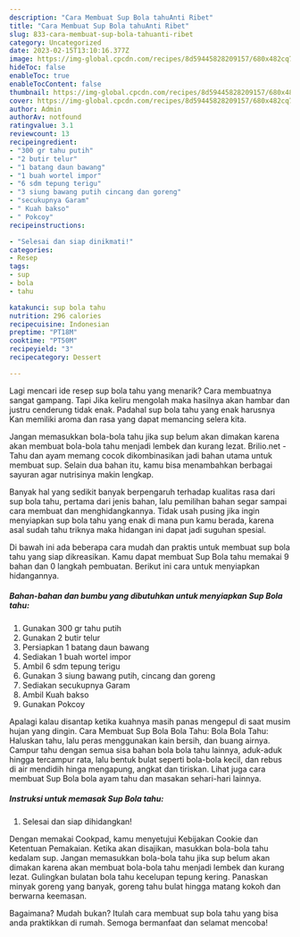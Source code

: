 ```yaml
---
description: "Cara Membuat Sup Bola tahuAnti Ribet"
title: "Cara Membuat Sup Bola tahuAnti Ribet"
slug: 833-cara-membuat-sup-bola-tahuanti-ribet
category: Uncategorized
date: 2023-02-15T13:10:16.377Z
image: https://img-global.cpcdn.com/recipes/8d59445828209157/680x482cq70/sup-bola-tahu-foto-resep-utama.jpg
hideToc: false
enableToc: true
enableTocContent: false
thumbnail: https://img-global.cpcdn.com/recipes/8d59445828209157/680x482cq70/sup-bola-tahu-foto-resep-utama.jpg
cover: https://img-global.cpcdn.com/recipes/8d59445828209157/680x482cq70/sup-bola-tahu-foto-resep-utama.jpg
author: Admin
authorAv: notfound
ratingvalue: 3.1
reviewcount: 13
recipeingredient:
- "300 gr tahu putih"
- "2 butir telur"
- "1 batang daun bawang"
- "1 buah wortel impor"
- "6 sdm tepung terigu"
- "3 siung bawang putih cincang dan goreng"
- "secukupnya Garam"
- " Kuah bakso"
- " Pokcoy"
recipeinstructions:

- "Selesai dan siap dinikmati!"
categories:
- Resep
tags:
- sup
- bola
- tahu

katakunci: sup bola tahu 
nutrition: 296 calories
recipecuisine: Indonesian
preptime: "PT18M"
cooktime: "PT50M"
recipeyield: "3"
recipecategory: Dessert

---
```



Lagi mencari ide resep sup bola tahu yang menarik? Cara membuatnya sangat gampang. Tapi Jika keliru mengolah maka hasilnya akan hambar dan justru cenderung tidak enak. Padahal sup bola tahu yang enak harusnya Kan memiliki aroma dan rasa yang dapat memancing selera kita.


Jangan memasukkan bola-bola tahu jika sup belum akan dimakan karena akan membuat bola-bola tahu menjadi lembek dan kurang lezat. Brilio.net - Tahu dan ayam memang cocok dikombinasikan jadi bahan utama untuk membuat sup. Selain dua bahan itu, kamu bisa menambahkan berbagai sayuran agar nutrisinya makin lengkap.

Banyak hal yang sedikit banyak berpengaruh terhadap kualitas rasa dari sup bola tahu, pertama dari jenis bahan, lalu pemilihan bahan segar sampai cara membuat dan menghidangkannya. Tidak usah pusing jika ingin menyiapkan sup bola tahu yang enak di mana pun kamu berada, karena asal sudah tahu triknya maka hidangan ini dapat jadi suguhan spesial.


Di bawah ini ada beberapa cara mudah dan praktis untuk membuat sup bola tahu yang siap dikreasikan. Kamu dapat membuat Sup Bola tahu memakai 9 bahan dan 0 langkah pembuatan. Berikut ini cara untuk menyiapkan hidangannya.

<!--inarticleads1-->

##### Bahan-bahan dan bumbu yang dibutuhkan untuk menyiapkan Sup Bola tahu:

1. Gunakan 300 gr tahu putih
1. Gunakan 2 butir telur
1. Persiapkan 1 batang daun bawang
1. Sediakan 1 buah wortel impor
1. Ambil 6 sdm tepung terigu
1. Gunakan 3 siung bawang putih, cincang dan goreng
1. Sediakan secukupnya Garam
1. Ambil  Kuah bakso
1. Gunakan  Pokcoy


Apalagi kalau disantap ketika kuahnya masih panas mengepul di saat musim hujan yang dingin. Cara Membuat Sup Bola Bola Tahu: Bola Bola Tahu: Haluskan tahu, lalu peras menggunakan kain bersih, dan buang airnya. Campur tahu dengan semua sisa bahan bola bola tahu lainnya, aduk-aduk hingga tercampur rata, lalu bentuk bulat seperti bola-bola kecil, dan rebus di air mendidih hinga mengapung, angkat dan tiriskan. Lihat juga cara membuat Sup Bola bola ayam tahu dan masakan sehari-hari lainnya. 

<!--inarticleads2-->

##### Instruksi untuk memasak Sup Bola tahu:


1. Selesai dan siap dihidangkan!

Dengan memakai Cookpad, kamu menyetujui Kebijakan Cookie dan Ketentuan Pemakaian. Ketika akan disajikan, masukkan bola-bola tahu kedalam sup. Jangan memasukkan bola-bola tahu jika sup belum akan dimakan karena akan membuat bola-bola tahu menjadi lembek dan kurang lezat. Gulingkan bulatan bola tahu kecelupan tepung kering. Panaskan minyak goreng yang banyak, goreng tahu bulat hingga matang kokoh dan berwarna keemasan. 

Bagaimana? Mudah bukan? Itulah cara membuat sup bola tahu yang bisa anda praktikkan di rumah. Semoga bermanfaat dan selamat mencoba!
